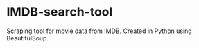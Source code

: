 # IMDB-search-tool

Scraping tool for movie data from IMDB. 
Created in Python using BeautifulSoup.
